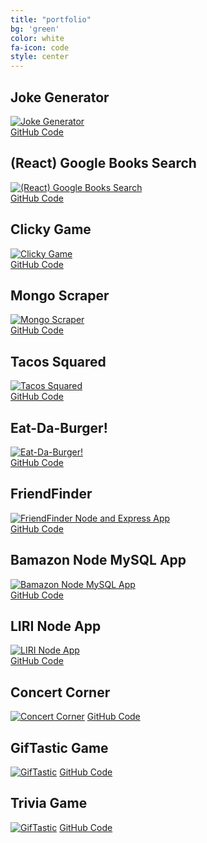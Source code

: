 ```yaml
---
title: "portfolio"
bg: 'green'
color: white
fa-icon: code
style: center
---
```


<h2>Joke Generator</h2>

<a href="https://mile-high-jokester.herokuapp.com/" rel="Joke Generator">![Joke Generator](https://i.imgur.com/pct1Z11.png) </a>
<br>
[GitHub Code](https://github.com/danieldouglas23/project-3b)

<h2>(React) Google Books Search</h2>

<a href="https://google-books-search-react-mern.herokuapp.com/" rel="(React) Google Books Search">![(React) Google Books Search](https://i.imgur.com/GB4t9In.png) </a>
<br>
[GitHub Code](https://github.com/mrhopkins/google-books-search)

<h2>Clicky Game</h2>

<a href="https://mrhopkins.github.io/clickygame/" rel="Clicky Game">![Clicky Game](https://i.imgur.com/LKW5SJj.png) </a>
<br>
[GitHub Code](https://github.com/mrhopkins/clickygame)

<h2>Mongo Scraper</h2>

<a href="https://mighty-beyond-14460.herokuapp.com/" rel="Mongo Scraper">![Mongo Scraper](https://i.imgur.com/lrBXZWj.png) </a>
<br>
[GitHub Code](https://github.com/mrhopkins/mongoscraper)

<h2>Tacos Squared</h2>

<a href="https://tacos-squared.herokuapp.com/" rel="Tacos Squared">![Tacos Squared](https://i.imgur.com/fBYZS5o.png)</a>
<br>
[GitHub Code](https://github.com/danieldouglas23/Project-2)

<h2>Eat-Da-Burger!</h2>

<a href="https://enigmatic-badlands-96539.herokuapp.com/" rel="Eat-Da-Burger!">![Eat-Da-Burger!](https://i.imgur.com/TQJFwGB.png)</a>
<br>
[GitHub Code](https://github.com/mrhopkins/burger)

<h2>FriendFinder</h2>

<a href="https://afternoon-brushlands-45704.herokuapp.com/" rel="FriendFinder Node and Express App">![FriendFinder Node and Express App](https://i.imgur.com/ZL4CzeX.png)</a>
<br>
[GitHub Code](https://github.com/mrhopkins/FriendFinder)

<h2>Bamazon Node MySQL App</h2>

<a href="https://github.com/mrhopkins/bamazon-node-mysql/" rel="Bamazon Node MySQL App">![Bamazon Node MySQL App](https://i.imgur.com/UIXkKYI.gif)</a>
<br>
[GitHub Code](https://github.com/mrhopkins/bamazon-node-mysql)

<h2>LIRI Node App</h2>

<a href="https://github.com/mrhopkins/liri-node-app/" rel="LIRI Node App">![LIRI Node App](https://i.imgur.com/VkJlO4o.gif)</a>
<br>
[GitHub Code](https://github.com/mrhopkins/liri-node-app)

<h2>Concert Corner</h2>

<a href="https://jlcampbell16.github.io/TeamAPI/" rel="Concert Corner">![Concert Corner](https://i.imgur.com/niyQeHr.png)</a>
[GitHub Code](https://github.com/Jlcampbell16/TeamAPI)

<h2>GifTastic Game</h2>

<a href="https://mrhopkins.github.io/GifTastic/" rel="GifTastic">![GifTastic](https://i.imgur.com/NkmnmAE.png)</a>
[GitHub Code](https://github.com/mrhopkins/GifTastic)

<h2>Trivia Game</h2>

<a href="https://mrhopkins.github.io/TriviaGame/" rel="Trivia Game">![GifTastic](https://i.imgur.com/jKc1O2k.png)</a>
[GitHub Code](https://github.com/mrhopkins/TriviaGame)
